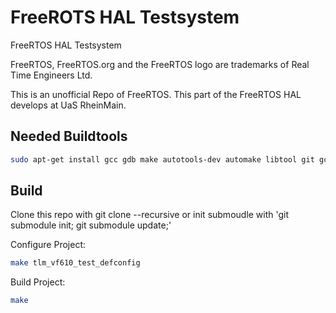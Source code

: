 FreeROTS HAL Testsystem
================================

FreeRTOS HAL Testsystem

FreeRTOS, FreeRTOS.org and the FreeRTOS logo are trademarks of Real Time Engineers Ltd. 

This is an unofficial Repo of FreeRTOS. This part of the FreeRTOS HAL develops at UaS RheinMain. 

Needed Buildtools
-----------------

```sh
sudo apt-get install gcc gdb make autotools-dev automake libtool git gcc-arm-none-eabi libnewlib-arm-none-eabi libncurses5-dev
```

Build
-----
Clone this repo with git clone --recursive or init submoudle with 'git submodule init; git submodule update;'

Configure Project: 

```sh
make tlm_vf610_test_defconfig
```

Build Project: 
```sh
make
```
